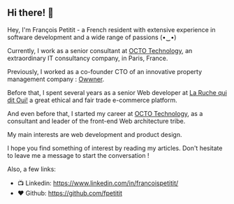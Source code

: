 ## Hi there! 👋

Hey, I'm François Petitit - a French resident with extensive experience in software development and a wide range of passions (•‿•)

Currently, I work as a senior consultant at [OCTO Technology](https://www.octo.com), an extraordinary IT consultancy company, in Paris, France.

Previously, I worked as a co-founder CTO of an innovative property management company : [Owwner](https://www.owwner.com). 

Before that, I spent several years as a senior Web developer at [La Ruche qui dit Oui!](https://www.laruchequiditoui.fr) a great ethical and fair trade e-commerce platform.

And even before that, I started my career at [OCTO Technology](https://www.octo.com), as a consultant and leader of the front-end Web architecture tribe.

My main interests are web development and product design.

I hope you find something of interest by reading my articles.
Don't hesitate to leave me a message to start the conversation !

Also, a few links:

- 📺 Linkedin: https://www.linkedin.com/in/francoispetitit/
- ❤️ Github: https://github.com/fpetitit

